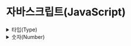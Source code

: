 # 자바스크립트(JavaScript)

<details><summary>타입(Type)</summary>

## 느슨한 타입 언어 & 동적 프로그래밍 언어

자바스크립트는 느슨한 타입 언어(loosely typed language), 동적 프로그래밍 언어(dynamic programming language)<sup>[[1]](#type1)</sup>이다. 런타임에서 타입이 결정되기 때문에 변수를 선언할 때 변수에 할당되는 값의 타입<sup>[[2]](#type2)</sup>을 미리 선언할 필요가 없다.

## 데이터 타입(Data type)

자바스크립트는 총 7개의 타입이 있으며, 크게 기본 타입(primitive type), 참조 타입(reference type)으로 나뉜다. 기본 타입에는 null, undefined, boolean, number, string, symbol(ES6+)이 있으며, 참조 타입에는 object(array, function<sup>[[3]](#type3)</sup>, etc.)가 있다.

## typeof

typeof를 사용하면 변수에 할당된 값의 타입을 알아낼 수 있다. 반환되는 값은 스트링이며, null에 대한 typeof 연산 결과는 예외적으로 "object"이다. function 또한 예외적으로 typeof의 연산 결과 "function"을 반환한다(Date, Regex 등도 "function"을 반환).

```javascript
typeof null; // "object"
typeof undefined; // "undefined"
typeof true; // "boolean"
typeof 42; // "number"
typeof '42'; // "string"
typeof { name: 'object' }; // "object"
typeof Symbol(); // "symbol"
typeof function func() {}; // "function"
typeof Date; // "function"
typeof Date(); // "string"
typeof RegExp; // "function"
typeof RegExp(); // "object"
```

## undefined vs "undeclared"

undefined는 변수가 선언되었으나 현재 아무런 값도 할당되지 않은 상태를 가리키는 반면, undeclared는 변수 자체가 선언된 적이 없는 상태를 나타낸다.

## 참고 자료

- [JavaScript data types and data structures - MDN](https://developer.mozilla.org/en-US/docs/Web/JavaScript/Data_structures 'JavaScript data types and data structures')
- [동적 프로그래밍 언어 - Wiki](https://ko.wikipedia.org/wiki/%EB%8F%99%EC%A0%81_%ED%94%84%EB%A1%9C%EA%B7%B8%EB%9E%98%EB%B0%8D_%EC%96%B8%EC%96%B4 '동적 프로그래밍 언어')
- [Type - You don't know JS](https://github.com/getify/You-Dont-Know-JS/blob/master/types%20%26%20grammar/ch1.md 'Type')

---

1. <a name="type1"></a> 정적 언어에서 컴파일 과정 중 수행하는 특정 일들을 동적 언어에서는 실행 도중(런타임)에 수행한다. 동적 언어가 런타임에 수행하는 일은 코드 추가, 타입 시스템 변경 등이 있다.
2. <a name="type2"></a> 값에는 타입이 있지만 변수에는 타입이 없다.
3. <a name="type3"></a> ECMAScript 명세에는 호출 가능한 객체 (Callable Object, 내부 프로퍼티[[Call]]로 호출할 수 있는 객체)로서 object의 '하위 타입'이라고 명시되어 있다.
   </details>

<details><summary>숫자(Number)</summary>

## 배정밀도 부동 소수점

자바스크립트는 모든 숫자를 number 타입 하나로 표현한다. number 타입은 IEEE754의 부동소수점 표준을 따르며 그 중에서도 정확히 배정밀도 표준 포맷(64비트 바이너리)<sup>[[1]](#number1)</sup>을 사용한다.

<div align="center">
	<img src="https://www.wikihow.com/images/thumb/e/ea/Teachme.jpg/728px-Teachme.jpg" align="middle"></img> 
    <br>
    <sub>위 그림은 단정밀도 부동 소수점 표현(32비트)과 배정밀도 부동 소수점 표현(64비트)을 나타낸다. 출처 - <a href="https://www.wikihow.com/Convert-a-Number-from-Decimal-to-IEEE-754-Floating-Point-Representation">Wikihow</a></sub>  
    <br><br>
</div>

## 안전한 정수

정수의 안전 범위는 대략 -(2<sup>53</sup>-1)(약 -9천조) 와 2<sup>53</sup>-1(약 9천조) 사이이다. 이들 각각은 ES6에서 Number.MAX_SAFE_INTEGER, Number.MIN_SAFE_INTEGER로 구현되어 있다. 그러나 비트 연산처럼 32비트 숫자에서만 가능한 연산을 고려하면 실제 정수의 안전 범위는 Math(-2, 31)(약 -21억)에서 Math.pow(2,31)-1(약 21억) 사이이다.

## 0.1 + 0.2 === 0.3?

0.1 + 0.2 === 0.3의 결과는 false이다. 이는 대부분의 십진 소수는 정확하게 이진 소수로 표현될 수 없다. 실제로 저장되는 값은 근사값이기 때문이다. 동등 비교를 하고 싶다면 ES6의 Number.EPSILON<sup>[[2]](#number2)</sup>을 사용하자.

## 참고 자료

- [Values - You don't know JS](https://github.com/getify/You-Dont-Know-JS/blob/master/types%20%26%20grammar/ch2.md 'Values')

---

1. <a name="number1"></a> 컴퓨터가 실수를 이해할 수 있도록 부동 소수점 방식을 사용해 실수를 표현한다. 이는 부호(S), 지수(E), 가수(M) 형태로 메모리에 저장된다. 참고로 C에서 double은 배정밀도(부호 1비트, 지수 11비트, 가수 52비트로 총 64비트) 표준 포맷으로, float는 단정밀도 표준 포맷(부호 1 비트, 지수 8 비트, 가수 23 비트로 총 32비트)으로 나타낸다.
2. <a name="number2"></a> 머신 입실론은 컴퓨터가 이해할 수 있는 가장 작은 숫자 단위이다. 자바스크립트 숫자의 머신 입실론은 2<sup>-52</sup>이다.
   </details>
